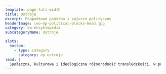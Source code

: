```yaml
---
template: page-full-width
title: Ustroje
excerpt: Poupadkowe państwa i sojusze polityczne
headerImage: leo-ep-political-blocks-head.jpg
category: ep-encyklopedia
subcategoryName: Ustroje

slots:
  bottom:
    - type: category
      category: ep-ustroje
lead: |
  Społeczna, kulturowa i ideologiczna różnorodność transludzkości, w połączeniu z jej rozproszoną i odizolowaną obecnością w całym Układzie Słonecznym, prowadzi do powstawania szerokiego wachlarza memów politycznych i frakcji promujących równie zróżnicowane modele organizacyjne. Wiele z tych ugrupowań łączy się w większe struktury polityczne, by wspólnie realizować cele i działać na rzecz wzajemnych interesów.
---
```

